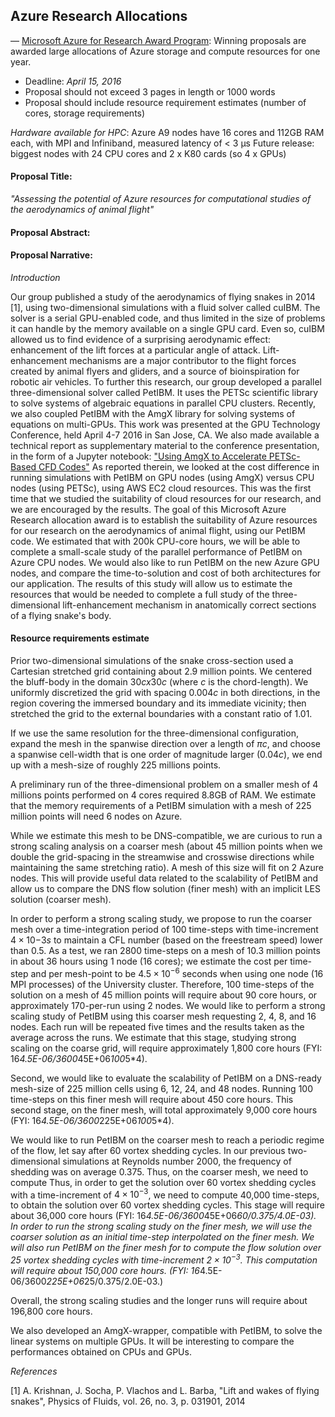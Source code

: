 ## Azure Research Allocations

— [Microsoft Azure for Research Award Program](http://research.microsoft.com/en-us/projects/azure/default.aspx):
 Winning proposals are awarded large allocations of Azure storage and compute resources for one year.

* Deadline: *April 15, 2016*
* Proposal should not exceed 3 pages in length or 1000 words
* Proposal should include resource requirement estimates (number of cores, storage requirements)

*Hardware available for HPC*: Azure A9 nodes have 16 cores and 112GB RAM each, with MPI and Infiniband, measured latency of < 3 µs
Future release: biggest nodes with 24 CPU cores and 2 x K80 cards (so 4 x GPUs)

#### Proposal Title:
_"Assessing the potential of Azure resources for computational studies of the aerodynamics of animal flight"_

#### Proposal Abstract:

#### Proposal Narrative:

_Introduction_

Our group published a study of the aerodynamics of flying snakes in 2014 [1], using two-dimensional simulations with a fluid solver called cuIBM.
The solver is a serial GPU-enabled code, and thus limited in the size of problems it can handle by the memory available on a single GPU card.
Even so, cuIBM allowed us to find evidence of a surprising aerodynamic effect: enhancement of the lift forces at a particular angle of attack.
Lift-enhancement mechanisms are a major contributor to the flight forces created by animal flyers and gliders, and a source of bioinspiration for robotic air vehicles.
To further this research, our group developed a parallel three-dimensional solver called PetIBM.
It uses the PETSc scientific library to solve systems of algebraic equations in parallel CPU clusters.
Recently, we also coupled PetIBM with the AmgX library for solving systems of equations on multi-GPUs.
This work was presented at the GPU Technology Conference, held April 4-7 2016 in San Jose, CA.
We also made available a technical report as supplementary material to the conference presentation, in the form of a Jupyter notebook:
["Using AmgX to Accelerate PETSc-Based CFD Codes"](http://nbviewer.jupyter.org/github/barbagroup/conferences/blob/2f51957e03585d980a471c52595f46551948b771/GTC2016/GTC2016_S6355.ipynb)
As reported therein, we looked at the cost difference in running simulations with PetIBM on GPU nodes (using AmgX) versus CPU nodes (using PETSc), using AWS EC2 cloud resources.
This was the first time that we studied the suitability of cloud resources for our research, and we are encouraged by the results.
The goal of this Microsoft Azure Research allocation award is to establish the suitability of Azure resources for our research on the aerodynamics of animal flight, using our PetIBM code.
We estimated that with 200k CPU-core hours, we will be able to complete a small-scale study of the parallel performance of PetIBM on Azure CPU nodes.
We would also like to run PetIBM on the new Azure GPU nodes, and compare the time-to-solution and cost of both architectures for our application.
The results of this study will allow us to estimate the resources that would be needed to complete a full study of the three-dimensional lift-enhancement mechanism in anatomically correct sections of a flying snake's body.

#### Resource requirements estimate

Prior two-dimensional simulations of the snake cross-section used a Cartesian stretched grid containing about 2.9 million points.
We centered the bluff-body in the domain $30cx30c$ (where $c$ is the chord-length).
We uniformly discretized the grid with spacing $0.004c$ in both directions, in the region covering the immersed boundary and its immediate vicinity; then stretched the grid to the external boundaries with a constant ratio of 1.01.

If we use the same resolution for the three-dimensional configuration, expand the mesh in the spanwise direction over a length of $\pi c$, and choose a spanwise cell-width that is one order of magnitude larger ($0.04c$), we end up with a mesh-size of roughly 225 millions points.

A preliminary run of the three-dimensional problem on a smaller mesh of 4 millions points performed on 4 cores required 8.8GB of RAM.
We estimate that the memory requirements of a PetIBM simulation with a mesh of 225 million points will need 6 nodes on Azure.

While we estimate this mesh to be DNS-compatible, we are curious to run a strong scaling analysis on a coarser mesh (about 45 million points when we double the grid-spacing in the streamwise and crosswise directions while maintaining the same stretching ratio).
A mesh of this size will fit on 2 Azure nodes.
This will provide useful data related to the scalability of PetIBM and allow us to compare the DNS flow solution (finer mesh) with an implicit LES solution (coarser mesh).

In order to perform a strong scaling study, we propose to run the coarser mesh over a time-integration period of 100 time-steps with time-increment $4\times10{-3}s$ to maintain a CFL number (based on the freestream speed) lower than 0.5.
As a test, we ran 2800 time-steps on a mesh of 10.3 million points in about 36 hours using 1 node (16 cores); we estimate the cost per time-step and per mesh-point to be $4.5\times10^{-6}$ seconds when using one node (16 MPI processes) of the University cluster.
Therefore, 100 time-steps of the solution on a mesh of 45 million points will require about 90 core hours, or approximately 170-per-run using 2 nodes.
We would like to perform a strong scaling study of PetIBM using this coarser mesh requesting 2, 4, 8, and 16 nodes. 
Each run will be repeated five times and the results taken as the average across the runs.
We estimate that this stage, studying strong scaling on the coarse grid, will require approximately 1,800 core hours (FYI: 16*4.5E-06/3600*45E+06*100*5*4).

Second, we would like to evaluate the scalability of PetIBM on a DNS-ready mesh-size of 225 million cells using 6, 12, 24, and 48 nodes.
Running 100 time-steps on this finer mesh will require about 450 core hours.
This second stage, on the finer mesh, will total approximately 9,000 core hours (FYI: 16*4.5E-06/3600*225E+06*100*5*4).

We would like to run PetIBM on the coarser mesh to reach a periodic regime of the flow, let say after 60 vortex shedding cycles.
In our previous two-dimensional simulations at Reynolds number 2000, the frequency of shedding was on average 0.375.
Thus, on the coarser mesh, we need to compute 
Thus, in order to get the solution over 60 vortex shedding cycles with a time-increment of $4\times10^{-3}$, we need to compute 40,000 time-steps, to obtain the solution over 60 vortex shedding cycles.
This stage will require about 36,000 core hours (FYI: 16*4.5E-06/3600*45E+06*60/0.375/4.0E-03).
In order to run the strong scaling study on the finer mesh, we will use the coarser solution as an initial time-step interpolated on the finer mesh.
We will also run PetIBM on the finer mesh for to compute the flow solution over 25 vortex shedding cycles with time-increment $2\times10^{-3}$.
This computation will require about 150,000 core hours. (FYI: 16*4.5E-06/3600*225E+06*25/0.375/2.0E-03.)

Overall, the strong scaling studies and the longer runs will require about 196,800 core hours.

We also developed an AmgX-wrapper, compatible with PetIBM, to solve the linear systems on multiple GPUs.
It will be interesting to compare the performances obtained on CPUs and GPUs.

_References_

[1] A. Krishnan, J. Socha, P. Vlachos and L. Barba, "Lift and wakes of flying snakes", Physics of Fluids, vol. 26, no. 3, p. 031901, 2014


